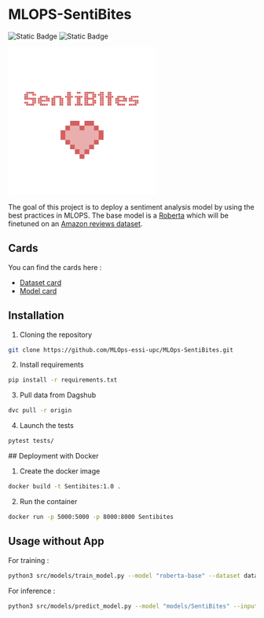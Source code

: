# MLOPS-SentiBites

![Static Badge](https://img.shields.io/badge/Language-Python-blue?logoColor=blue)
![Static Badge](https://img.shields.io/badge/Library-Transformers-yellow?logoColor=blue)

<img src="./docs/SentiB1tes.png" alt="logo" width="300"/>



The goal of this project is to deploy a sentiment analysis model by using the best practices in MLOPS.
The base model is a [Roberta](https://huggingface.co/docs/transformers/model_doc/roberta) which will be finetuned on an [Amazon reviews dataset](https://www.kaggle.com/datasets/snap/amazon-fine-food-reviews?select=Reviews.csv).

## Cards

You can find the cards here :

- [Dataset card](./docs/dataset_card.md)
- [Model card](./docs/model_card.md)

## Installation

1. Cloning the repository
```sh
git clone https://github.com/MLOps-essi-upc/MLOps-SentiBites.git
```

2. Install requirements
```sh
pip install -r requirements.txt
```

3. Pull data from Dagshub
```sh
dvc pull -r origin
```

4. Launch the tests
```sh
pytest tests/
```

## Deployment with Docker

1. Create the docker image

```sh
docker build -t Sentibites:1.0 .
```

2. Run the container
```sh
docker run -p 5000:5000 -p 8000:8000 Sentibites
```

## Usage without App

For training :

```sh
python3 src/models/train_model.py --model "roberta-base" --dataset data/processed --output_dir run1 --logging_dir logs --epochs 1 --learning_rate 0.001 --weight_decay 0.005
```

For inference :

```sh
python3 src/models/predict_model.py --model "models/SentiBites" --input "text"
```